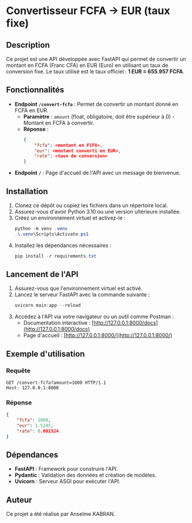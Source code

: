 # Convertisseur FCFA → EUR (taux fixe)

## Description
Ce projet est une API développée avec FastAPI qui permet de convertir un montant en FCFA (Franc CFA) en EUR (Euro) en utilisant un taux de conversion fixe. Le taux utilisé est le taux officiel : **1 EUR = 655.957 FCFA**.

## Fonctionnalités
- **Endpoint `/convert-fcfa`** : Permet de convertir un montant donné en FCFA en EUR.
  - **Paramètre** : `amount` (float, obligatoire, doit être supérieur à 0) - Montant en FCFA à convertir.
  - **Réponse** :
    ```json
    {
        "fcfa": <montant en FCFA>,
        "eur": <montant converti en EUR>,
        "rate": <taux de conversion>
    }
    ```
- **Endpoint `/`** : Page d'accueil de l'API avec un message de bienvenue.

## Installation
1. Clonez ce dépôt ou copiez les fichiers dans un répertoire local.
2. Assurez-vous d'avoir Python 3.10 ou une version ultérieure installée.
3. Créez un environnement virtuel et activez-le :
   ```powershell
   python -m venv .venv
   .\.venv\Scripts\Activate.ps1
   ```
4. Installez les dépendances nécessaires :
   ```powershell
   pip install -r requirements.txt
   ```

## Lancement de l'API
1. Assurez-vous que l'environnement virtuel est activé.
2. Lancez le serveur FastAPI avec la commande suivante :
   ```powershell
   uvicorn main:app --reload
   ```
3. Accédez à l'API via votre navigateur ou un outil comme Postman :
   - Documentation interactive : [http://127.0.0.1:8000/docs](http://127.0.0.1:8000/docs)
   - Page d'accueil : [http://127.0.0.1:8000/](http://127.0.0.1:8000/)

## Exemple d'utilisation
### Requête
```http
GET /convert-fcfa?amount=1000 HTTP/1.1
Host: 127.0.0.1:8000
```

### Réponse
```json
{
    "fcfa": 1000,
    "eur": 1.5245,
    "rate": 0.001524
}
```

## Dépendances
- **FastAPI** : Framework pour construire l'API.
- **Pydantic** : Validation des données et création de modèles.
- **Uvicorn** : Serveur ASGI pour exécuter l'API.

## Auteur
Ce projet a été réalisé par Anselme KABRAN.
